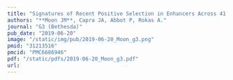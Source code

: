 ```yaml
---
title: "Signatures of Recent Positive Selection in Enhancers Across 41 Human Tissues"
authors: "**Moon JM**, Capra JA, Abbot P, Rokas A."
journal: "G3 (Bethesda)"
pub_date: "2019-06-20"
image: "/static/img/pub/2019-06-20_Moon_g3.png"
pmid: "31213516"
pmcid: "PMC6686946"
pdf: "/static/pdfs/2019-06-20_Moon_g3.pdf"
url: 
---
```

